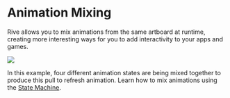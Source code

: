 # Animation Mixing

Rive allows you to mix animations from the same artboard at runtime, creating more interesting ways for you to add interactivity to your apps and games. 

![](https://public.rive.app/help/reload.gif)

In this example, four different animation states are being mixed together to produce this pull to refresh animation. Learn how to mix animations using the [State Machine](../state-machine.md).

